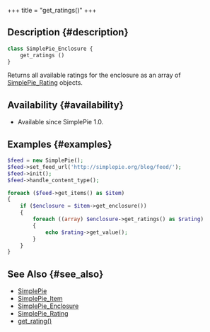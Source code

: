 +++
title = "get_ratings()"
+++

## Description {#description}

```php
class SimplePie_Enclosure {
    get_ratings ()
}
```

Returns all available ratings for the enclosure as an array of [SimplePie_Rating](@/wiki/reference/simplepie_rating/_index.md) objects.

## Availability {#availability}

- Available since SimplePie 1.0.

## Examples {#examples}

```php
$feed = new SimplePie();
$feed->set_feed_url('http://simplepie.org/blog/feed/');
$feed->init();
$feed->handle_content_type();

foreach ($feed->get_items() as $item)
{
    if ($enclosure = $item->get_enclosure())
    {
        foreach ((array) $enclosure->get_ratings() as $rating)
        {
            echo $rating->get_value();
        }
    }
}
```

## See Also {#see_also}

- [SimplePie](@/wiki/reference/simplepie/_index.md)
- [SimplePie_Item](@/wiki/reference/simplepie_item/_index.md)
- [SimplePie_Enclosure](@/wiki/reference/simplepie_enclosure/_index.md)
- [SimplePie_Rating](@/wiki/reference/simplepie_rating/_index.md)
- [get_rating()](@/wiki/reference/simplepie_enclosure/get_rating.md)
